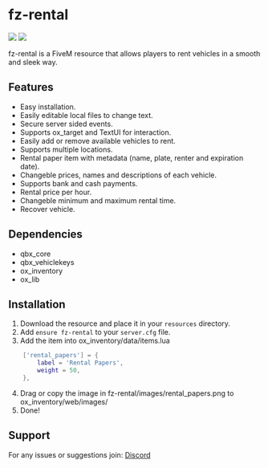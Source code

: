 # fz-rental

![](https://img.shields.io/badge/FzStudio-Discord?logo=discord&logoColor=%23FFFFFF&labelColor=%235865F2&color=%23333333&link=https%3A%2F%2Fdiscord.gg%2Fyk5ean6rte)
![](https://img.shields.io/badge/FzStudio-youtube?logo=youtube&logoColor=%23FFFFFF&labelColor=%23FF0000&color=grey&link=https%3A%2F%2Fwww.youtube.com%2Fchannel%2FUCRvcGXhc7HCiz7_6VJGjgkA)

fz-rental is a FiveM resource that allows players to rent vehicles in a smooth and sleek way.

## Features
- Easy installation.
- Easily editable local files to change text.
- Secure server sided events.
- Supports ox_target and TextUI for interaction.
- Easily add or remove available vehicles to rent.
- Supports multiple locations.
- Rental paper item with metadata (name, plate, renter and expiration date).
- Changeble prices, names and descriptions of each vehicle.
- Supports bank and cash payments.
- Rental price per hour.
- Changeble minimum and maximum rental time.
- Recover vehicle.

## Dependencies
- qbx_core
- qbx_vehiclekeys
- ox_inventory
- ox_lib

## Installation
1. Download the resource and place it in your `resources` directory.
2. Add `ensure fz-rental` to your `server.cfg` file.
3. Add the item into ox_inventory/data/items.lua

```lua
    ['rental_papers'] = {
        label = 'Rental Papers',
        weight = 50,
    },
```

4. Drag or copy the image in fz-rental/images/rental_papers.png to ox_inventory/web/images/
5. Done!

## Support
For any issues or suggestions join: [Discord](#fz-rental)